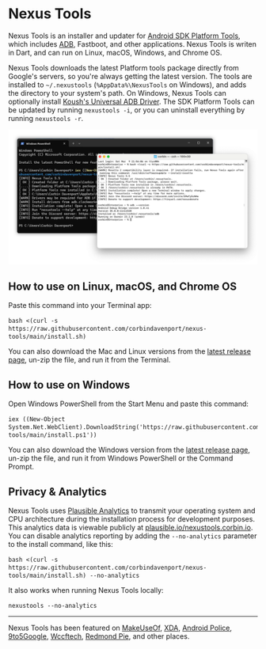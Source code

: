# Nexus Tools

Nexus Tools is an installer and updater for [Android SDK Platform Tools](https://developer.android.com/studio/releases/platform-tools), which includes [ADB](https://developer.android.com/studio/command-line/adb.html), Fastboot, and other applications. Nexus Tools is writen in Dart, and can run on Linux, macOS, Windows, and Chrome OS.

Nexus Tools downloads the latest Platform tools package directly from Google's servers, so you're always getting the latest version. The tools are installed to `~/.nexustools` (`%AppData%\NexusTools` on Windows), and adds the directory to your system's path. On Windows, Nexus Tools can optionally install [Koush's Universal ADB Driver](https://github.com/koush/UniversalAdbDriver). The SDK Platform Tools can be updated by running `nexustools -i`, or you can uninstall everything by running `nexustools -r`.

![Screenshot of Nexus Tools on macOS and Windows 11](screen.png)

## How to use on Linux, macOS, and Chrome OS

Paste this command into your Terminal app:

```
bash <(curl -s https://raw.githubusercontent.com/corbindavenport/nexus-tools/main/install.sh)
```

You can also download the Mac and Linux versions from the [latest release page](https://github.com/corbindavenport/nexus-tools/releases/), un-zip the file, and run it from the Terminal.

## How to use on Windows

Open Windows PowerShell from the Start Menu and paste this command:

```
iex ((New-Object System.Net.WebClient).DownloadString('https://raw.githubusercontent.com/corbindavenport/nexus-tools/main/install.ps1'))
```

You can also download the Windows version from the [latest release page](https://github.com/corbindavenport/nexus-tools/releases/), un-zip the file, and run it from Windows PowerShell or the Command Prompt.

## Privacy & Analytics

Nexus Tools uses [Plausible Analytics](https://plausible.io) to transmit your operating system and CPU architecture during the installation process for development purposes. This analytics data is viewable publicly at [plausible.io/nexustools.corbin.io](https://plausible.io/nexustools.corbin.io). You can disable analytics reporting by adding the `--no-analytics` parameter to the install command, like this:

```
bash <(curl -s https://raw.githubusercontent.com/corbindavenport/nexus-tools/main/install.sh) --no-analytics
```

It also works when running Nexus Tools locally:

```
nexustools --no-analytics
```

---

Nexus Tools has been featured on [MakeUseOf](https://www.makeuseof.com/how-to-unlock-android-device-bootloader), [XDA](https://www.xda-developers.com/set-up-adb-and-fastboot-on-linux-mac-os-x-and-chrome-os-with-a-single-command/), [Android Police](https://www.androidpolice.com/install-and-use-adb-on-windows-mac-linux-android-chromebooks-browser/), [9to5Google](https://9to5google.com/2021/12/02/how-to-downgrade-from-android-12-to-android-11-on-google-pixel/#:~:text=Nexus%20Tools), [Wccftech](https://wccftech.com/set-android-adb-fastboot-mac-os/), [Redmond Pie](https://www.redmondpie.com/how-to-install-android-5.0-lollipop-on-nexus-5-using-mac-the-easy-way/), and other places.